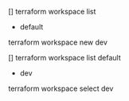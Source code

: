 [] terraform workspace list
* default


terraform workspace new dev 

[] terraform workspace list
  default
* dev

terraform workspace select dev 